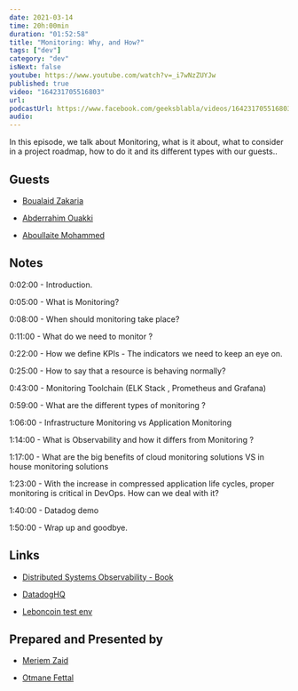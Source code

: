 ```yaml
---
date: 2021-03-14
time: 20h:00min
duration: "01:52:58"
title: "Monitoring: Why, and How?"
tags: ["dev"]
category: "dev"
isNext: false
youtube: https://www.youtube.com/watch?v=_i7wNzZUYJw
published: true
video: "164231705516803"
url:
podcastUrl: https://www.facebook.com/geeksblabla/videos/164231705516803/
audio:
---
```


In this episode, we talk about Monitoring, what is it about, what to consider in a project roadmap, how to do it and its different types with our guests..

## Guests

- [Boualaid Zakaria](https://twitter.com/zakariaboualaid)

- [Abderrahim Ouakki](https://twitter.com/OkAbdo)

- [Aboullaite Mohammed](http://aboullaite.me)

## Notes

0:02:00 - Introduction.

0:05:00 - What is Monitoring?

0:08:00 - When should monitoring take place?

0:11:00 - What do we need to monitor ?

0:22:00 - How we define KPIs - The indicators we need to keep an eye on.

0:25:00 - How to say that a resource is behaving normally?

0:43:00 - Monitoring Toolchain (ELK Stack , Prometheus and Grafana)

0:59:00 - What are the different types of monitoring ?

1:06:00 - Infrastructure Monitoring vs Application Monitoring

1:14:00 - What is Observability and how it differs from Monitoring ?

1:17:00 - What are the big benefits of cloud monitoring solutions VS in house monitoring solutions

1:23:00 - With the increase in compressed application life cycles, proper monitoring is critical in DevOps. How can we deal with it?

1:40:00 - Datadog demo

1:50:00 - Wrap up and goodbye.

## Links

- [Distributed Systems Observability - Book](https://www.oreilly.com/library/view/distributed-systems-observability/9781492033431/)

- [DatadogHQ](https://www.datadoghq.com/blog/tag/monitoring-101/)

- [Leboncoin test env](https://www.youtube.com/watch?v=LlHmAuMXgPo)

## Prepared and Presented by

- [Meriem Zaid](https://www.facebook.com/MeriemZaid)

- [Otmane Fettal](https://twitter.com/ofettal)
